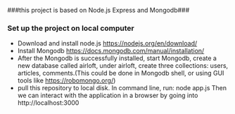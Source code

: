 ###this project is based on Node.js Express and Mongodb###

### Set up the project on local computer
* Download and install node.js https://nodejs.org/en/download/
* Install Mongodb https://docs.mongodb.com/manual/installation/
* After the Mongodb is successfully installed, start Mongodb, create a new database called airloft, under airloft, create three collections: users, articles, comments.(This could be done in Mongodb shell, or using GUI tools like https://robomongo.org/)
* pull this repository to local disk. In command line, run: node app.js   Then we can interact with the application in a browser by going into http://localhost:3000